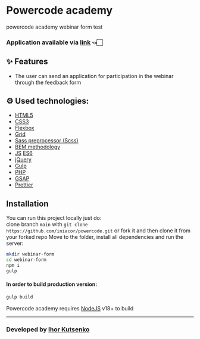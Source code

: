 # Powercode academy
powercode academy webinar form test

### Application available via [link](https://powercode.vercel.app/) 👈🏻

## ✨ Features

- The user can send an application for participation in the webinar through the feedback form

## ⚙️ Used technologies:

- [HTML5](https://en.wikipedia.org/wiki/HTML5)
- [CSS3](https://en.wikipedia.org/wiki/CSS)
- [Flexbox](https://en.wikipedia.org/wiki/CSS_Flexible_Box_Layout)
- [Grid](https://developer.mozilla.org/ru/docs/Web/CSS/grid)
- [Sass preprocessor (Scss)](https://sass-lang.com/)
- [BEM methodology](https://en.bem.info/methodology/)
- [JS](https://en.wikipedia.org/wiki/JavaScript) [ES6](https://www.ecma-international.org/publications-and-standards/standards/ecma-262/)
- [jQuery](https://jquery.com/)
- [Gulp](https://gulpjs.com/)
- [PHP](https://www.php.net/)
- [GSAP](https://greensock.com/gsap/)
- [Prettier](https://prettier.io/)

## Installation
You can run this project locally just do:  
clone branch  ```main``` with ```git clone https://github.com/iniacor/powercode.git``` or fork it and then clone it from your forked repo
Move to the folder, install all dependencies and run the server:

```sh
mkdir webinar-form
cd webinar-form
npm i
gulp
```

#### In order to build production version:

```sh
gulp build
```

Powercode academy requires [NodeJS](https://nodejs.org/) v18+ to build

<hr/>


### Developed by [Ihor Kutsenko](https://github.com/iniacor/)
